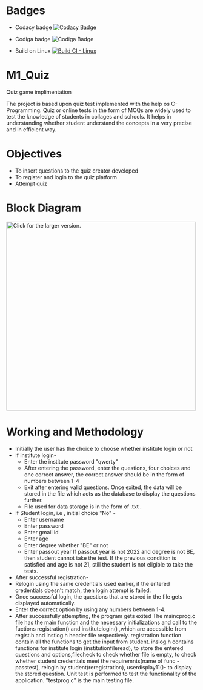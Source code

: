 # Badges
* Codacy badge
 [![Codacy Badge](https://app.codacy.com/project/badge/Grade/8a6d32ee47544a9697745d9ea8f2cdfd)](https://www.codacy.com/gh/NikithYD/M1_Quiz/dashboard?utm_source=github.com&amp;utm_medium=referral&amp;utm_content=NikithYD/M1_Quiz&amp;utm_campaign=Badge_Grade)

* Codiga badge
 ![Codiga Badge](https://api.codiga.io/project/32402/score/svg)
 
* Build on Linux
  [![Build CI - Linux](https://github.com/NikithYD/M1_Quiz/actions/workflows/c-cpp.yml/badge.svg)](https://github.com/NikithYD/M1_Quiz/actions/workflows/c-cpp.yml)
 
 

# M1_Quiz
Quiz game implimentation<br />

The project is based upon quiz test implemented with the help os C-Programming. Quiz or online tests in the form of MCQs are widely used to test the knowledge of students in collages and schools. It helps in understanding whether student understand the concepts in a very precise and in efficient way.
 
# Objectives
 * To insert questions to the quiz creator developed
 * To register and login to the quiz platform 
 * Attempt quiz
# Block Diagram

<a href="https://drive.google.com/uc?export=view&id=1wwTnelEEgVietX7JHsDR-LrwD9E_h0C-"><img src="https://drive.google.com/uc?export=1wwTnelEEgVietX7JHsDR-LrwD9E_h0C-" style="width: 500px; max-width: 100%; height: auto" title="Click for the larger version." /></a>

# Working and Methodology
 * Initially the user has the choice to choose whether institute login or not
 * If institute login-
   * Enter the institute password "qwerty"
   * After entering the password, enter the questions, four choices and one correct answer, the correct answer should be in the form of numbers between 1-4
   * Exit after entering valid questions. Once exited, the data will be stored in the file which acts as the database to display the questions further. 
   * File used for data storage is in the form of .txt .
 * If Student login, i.e , initial choice "No" -
   * Enter username
   * Enter password
   * Enter gmail id
   * Enter age
   * Enter degree whether "BE" or not
   * Enter passout year
   If passout year is not 2022 and degree is not BE, then student cannot take the test. If the previous condition is satisfied and age is not 21, still the student is      not eligible to take the tests.
  * After successful registration-
   * Relogin using the same credentials used earlier, if the entered credentials doesn't match, then login attempt is failed. 
   * Once successful login, the questions that are stored in the file gets displayed automatically.
   * Enter the correct option by using any numbers between 1-4.
   * After successfully attempting, the program gets exited
  The maincprog.c file has the main function and the necessary initializations and call to the fuctions registration() and institutelogin() ,which are accessible from   regist.h and instlog.h header file respectively.
  registration function contain all the functions to get the input from student.
  inslog.h contains functions for institute login (institutionfileread), to store the entered questions and options,filecheck to check whether file is empty, to check   whether student credentials meet the requiremnts(name of func -passtest), relogin by student(reregistration), userdisplay11()- to display the stored question.
  Unit test is performed to test the functionality of the application. "testprog.c" is the main testing file.
   

 
